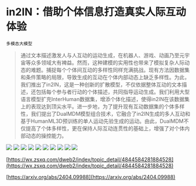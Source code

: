 # in2IN：借助个体信息打造真实人际互动体验
`多模态大模型`
> 通过文本描述激发人与人互动的运动生成，在机器人、游戏、动画乃至元宇宙等众多领域大有裨益。然而，这种建模的实用性也带来了模拟复杂人际动态的难题。捕捉每个个体间互动的多样性同样充满挑战。现有方法因数据集和条件策略的局限，导致生成的互动在个体内部动态上缺乏多样性。为此，我们推出了in2IN，这是一种创新的扩散模型，不仅依据整体互动的文本描述，还包括每个参与者行动的个体描述，共同指导运动生成。我们利用大型语言模型扩充InterHuman数据集，增添个体化描述，使得in2IN在该数据集上的表现达到顶尖水平。进一步地，为了提升现有互动数据集的个体多样性，我们提出了DualMDM模型组合技术，它融合了in2IN生成的多人互动和基于HumanML3D预训练的单人运动先验生成的运动。由此，DualMDM不仅提高了个体多样性，更在保持人际互动连贯性的基础上，增强了对个体内部动态的操控能力。

![](https://raw.githubusercontent.com/HuggingAGI/HuggingArxiv/main/paper_images/2404.09988/architecture.png)
![](https://raw.githubusercontent.com/HuggingAGI/HuggingArxiv/main/paper_images/2404.09988/x1.png)
![](https://raw.githubusercontent.com/HuggingAGI/HuggingArxiv/main/paper_images/2404.09988/x2.png)
![](https://raw.githubusercontent.com/HuggingAGI/HuggingArxiv/main/paper_images/2404.09988/275_in2IN.png)
![](https://raw.githubusercontent.com/HuggingAGI/HuggingArxiv/main/paper_images/2404.09988/140_in2IN.png)
![](https://raw.githubusercontent.com/HuggingAGI/HuggingArxiv/main/paper_images/2404.09988/001_DualMDM.png)
![](https://raw.githubusercontent.com/HuggingAGI/HuggingArxiv/main/paper_images/2404.09988/1304_in2IN.png)
![](https://raw.githubusercontent.com/HuggingAGI/HuggingArxiv/main/paper_images/2404.09988/002_DualMDM.png)
![](https://raw.githubusercontent.com/HuggingAGI/HuggingArxiv/main/paper_images/2404.09988/3311_in2IN.png)
![](https://raw.githubusercontent.com/HuggingAGI/HuggingArxiv/main/paper_images/2404.09988/003_DualMDM.png)

[https://wx.zsxq.com/dweb2/index/topic_detail/4844584281884528](https://wx.zsxq.com/dweb2/index/topic_detail/4844584281884528)

[https://arxiv.org/abs/2404.09988](https://arxiv.org/abs/2404.09988)
